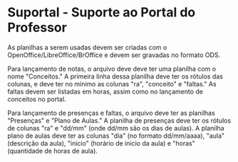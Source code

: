 Suportal - Suporte ao Portal do Professor
====

As planilhas a serem usadas devem ser criadas com o
OpenOffice/LibreOffice/BrOffice e devem ser gravadas
no formato ODS.

Para lançamento de notas, o arquivo deve deve ter uma
planilha com o nome "Conceitos." A primeira linha dessa
planilha deve ter os rótulos das colunas, e deve ter no
mínimo as colunas "ra", "conceito" e "faltas."
As faltas devem ser listadas em horas, assim como
no lançamento de conceitos no portal.

Para lançamento de presenças e faltas, o arquivo deve
ter as planilhas "Presenças" e "Plano de Aulas."
A planilha de presenças deve ter os rótulos de colunas
"ra" e "dd/mm" (onde dd/mm são os dias de aulas).
A planilha plano de aulas deve ter as colunas "dia"
(no formato dd/mm/aaaa), "aula" (descrição da aula),
"inicio" (horário de inicio da aula) e "horas"
(quantidade de horas de aula).
